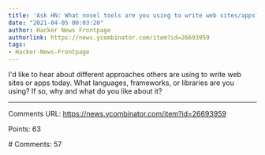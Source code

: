 ```yaml
---
title: 'Ask HN: What novel tools are you using to write web sites/apps?'
date: "2021-04-05 00:03:20"
author: Hacker News Frontpage
authorlink: https://news.ycombinator.com/item?id=26693959
tags:
- Hacker-News-Frontpage
---
```


<p>I'd like to hear about different approaches others are using to write web sites or apps today.  What languages, frameworks, or libraries are you using?  If so, why and what do you like about it?</p>
<hr>
<p>Comments URL: <a href="https://news.ycombinator.com/item?id=26693959">https://news.ycombinator.com/item?id=26693959</a></p>
<p>Points: 63</p>
<p># Comments: 57</p>
